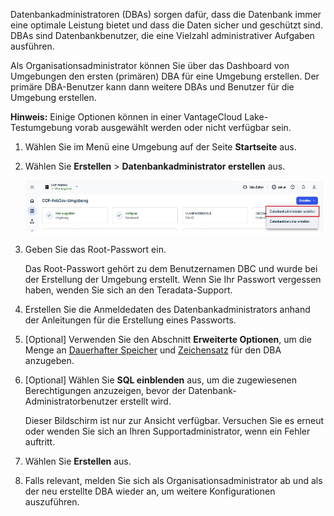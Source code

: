 Datenbankadministratoren (DBAs) sorgen dafür, dass die Datenbank immer eine optimale Leistung bietet und dass die Daten sicher und geschützt sind. DBAs sind Datenbankbenutzer, die eine Vielzahl administrativer Aufgaben ausführen.

Als Organisationsadministrator können Sie über das Dashboard von Umgebungen den ersten (primären) DBA für eine Umgebung erstellen. Der primäre DBA-Benutzer kann dann weitere DBAs und Benutzer für die Umgebung erstellen.

**Hinweis:** Einige Optionen können in einer VantageCloud Lake-Testumgebung vorab ausgewählt werden oder nicht verfügbar sein.

1.  Wählen Sie im Menü eine Umgebung auf der Seite **Startseite** aus.

2.  Wählen Sie **Erstellen** \> **Datenbankadministrator erstellen** aus.

    ![Erstellen Sie die Datenbankadministratoransicht.](Images/rur1731533011728.png)

3.  Geben Sie das Root-Passwort ein.

    Das Root-Passwort gehört zu dem Benutzernamen DBC und wurde bei der Erstellung der Umgebung erstellt. Wenn Sie Ihr Passwort vergessen haben, wenden Sie sich an den Teradata-Support.

4.  Erstellen Sie die Anmeldedaten des Datenbankadministrators anhand der Anleitungen für die Erstellung eines Passworts.

5.  \[Optional\] Verwenden Sie den Abschnitt **Erweiterte Optionen**, um die Menge an [Dauerhafter Speicher](yvc1731523611301.md) und [Zeichensatz](hnk1731523638342.md) für den DBA anzugeben.

6.  \[Optional\] Wählen Sie **SQL einblenden** aus, um die zugewiesenen Berechtigungen anzuzeigen, bevor der Datenbank-Administratorbenutzer erstellt wird.

    Dieser Bildschirm ist nur zur Ansicht verfügbar. Versuchen Sie es erneut oder wenden Sie sich an Ihren Supportadministrator, wenn ein Fehler auftritt.

7.  Wählen Sie **Erstellen** aus.

8.  Falls relevant, melden Sie sich als Organisationsadministrator ab und als der neu erstellte DBA wieder an, um weitere Konfigurationen auszuführen.
